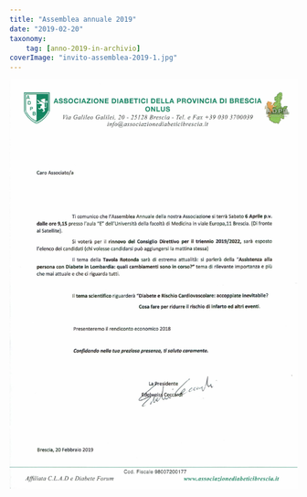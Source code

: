 ```yaml
---
title: "Assemblea annuale 2019"
date: "2019-02-20"
taxonomy: 
    tag: [anno-2019-in-archivio]
coverImage: "invito-assemblea-2019-1.jpg"
---
```


![](images/invito-assemblea-2019-1.jpg)
